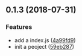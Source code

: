 <a name="0.1.3"></a>
## 0.1.3 (2018-07-31)


### Features

* add a index.js ([4a99fd9](https://github.com/yelin2016/log3/commit/4a99fd9))
* init a peoject ([59eb287](https://github.com/yelin2016/log3/commit/59eb287))



